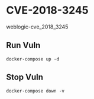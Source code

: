 # CVE-2018-3245

weblogic-cve_2018_3245

## Run Vuln

```
docker-compose up -d
```

## Stop Vuln

```
docker-compose down -v
```


